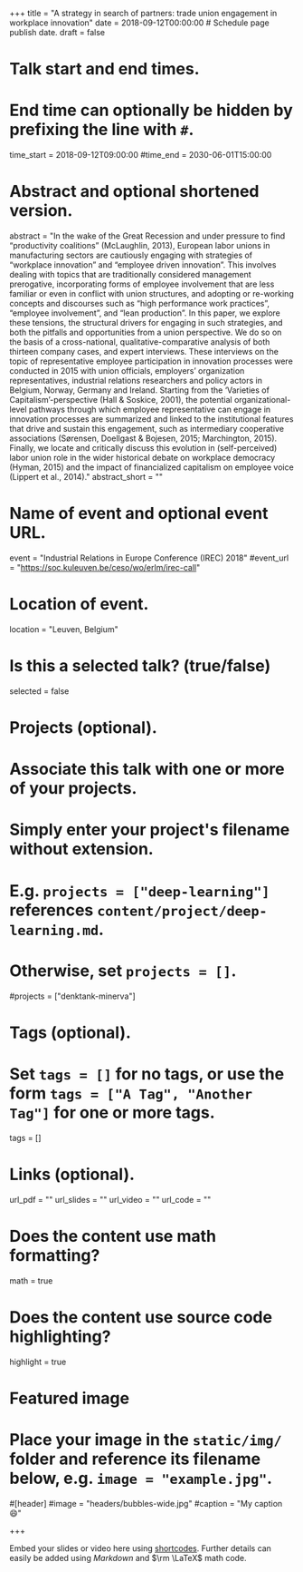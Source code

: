+++
title = "A strategy in search of partners: trade union engagement in workplace innovation"
date = 2018-09-12T00:00:00  # Schedule page publish date.
draft = false

# Talk start and end times.
#   End time can optionally be hidden by prefixing the line with `#`.
time_start = 2018-09-12T09:00:00
#time_end = 2030-06-01T15:00:00

# Abstract and optional shortened version.
abstract = "In the wake of the Great Recession and under pressure to find “productivity coalitions” (McLaughlin, 2013), European labor unions in manufacturing sectors are cautiously engaging with strategies of “workplace innovation” and “employee driven innovation”. This involves dealing with topics that are traditionally considered management prerogative, incorporating forms of employee involvement that are less familiar or even in conflict with union structures, and adopting or re-working concepts and discourses such as “high performance work practices”, “employee involvement”, and “lean production”. In this paper, we explore these tensions, the structural drivers for engaging in such strategies, and both the pitfalls and opportunities from a union perspective. We do so on the basis of a cross-national, qualitative-comparative analysis of both thirteen company cases, and expert interviews. These interviews on the topic of representative employee participation in innovation processes were conducted in 2015 with union officials, employers’ organization representatives, industrial relations researchers and policy actors in Belgium, Norway, Germany and Ireland. Starting from the ‘Varieties of Capitalism’-perspective (Hall & Soskice, 2001), the potential organizational-level pathways through which employee representative can engage in innovation processes are summarized and linked to the institutional features that drive and sustain this engagement, such as intermediary cooperative associations (Sørensen, Doellgast & Bojesen, 2015; Marchington, 2015). Finally, we locate and critically discuss this evolution in (self-perceived) labor union role in the wider historical debate on workplace democracy (Hyman, 2015) and the impact of financialized capitalism on employee voice (Lippert et al., 2014)."
abstract_short = ""

# Name of event and optional event URL.
event = "Industrial Relations in Europe Conference (IREC) 2018"
#event_url = "https://soc.kuleuven.be/ceso/wo/erlm/irec-call"

# Location of event.
location = "Leuven, Belgium"

# Is this a selected talk? (true/false)
selected = false

# Projects (optional).
#   Associate this talk with one or more of your projects.
#   Simply enter your project's filename without extension.
#   E.g. `projects = ["deep-learning"]` references `content/project/deep-learning.md`.
#   Otherwise, set `projects = []`.
#projects = ["denktank-minerva"]

# Tags (optional).
#   Set `tags = []` for no tags, or use the form `tags = ["A Tag", "Another Tag"]` for one or more tags.
tags = []

# Links (optional).
url_pdf = ""
url_slides = ""
url_video = ""
url_code = ""

# Does the content use math formatting?
math = true

# Does the content use source code highlighting?
highlight = true

# Featured image
# Place your image in the `static/img/` folder and reference its filename below, e.g. `image = "example.jpg"`.
#[header]
#image = "headers/bubbles-wide.jpg"
#caption = "My caption :smile:"

+++

Embed your slides or video here using [shortcodes](https://sourcethemes.com/academic/post/writing-markdown-latex/). Further details can easily be added using *Markdown* and $\rm \LaTeX$ math code.
